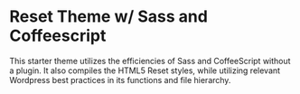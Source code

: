 # Reset Theme w/ Sass and Coffeescript

This starter theme utilizes the efficiencies of Sass and CoffeeScript without a plugin. It also compiles the HTML5 Reset styles, while utilizing relevant Wordpress best practices in its functions and file hierarchy.
